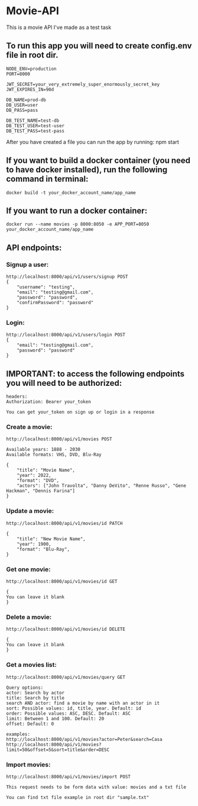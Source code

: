 # Movie-API

This is a movie API I've made as a test task

<h2>To run this app you will need to create config.env file in root dir.</h2>

```
NODE_ENV=production
PORT=8000

JWT_SECRET=your_very_extremely_super_enormously_secret_key
JWT_EXPIRES_IN=90d

DB_NAME=prod-db
DB_USER=user
DB_PASS=pass

DB_TEST_NAME=test-db
DB_TEST_USER=test-user
DB_TEST_PASS=test-pass
```

After you have created a file you can run the app by running: npm start

<h2>If you want to build a docker container (you need to have docker installed), run the following command in terminal:</h2>

```
docker build -t your_docker_account_name/app_name
```

<h2>If you want to run a docker container:</h2>

```
docker run --name movies -p 8000:8050 -e APP_PORT=8050 your_docker_account_name/app_name
```

<h2>API endpoints:</h2>

<h3>Signup a user:</h3>

```
http://localhost:8000/api/v1/users/signup POST
{
	"username": "testing",
	"email": "testing@gmail.com",
	"password": "password",
	"confirmPassword": "password"
}
```

<h3>Login:</h3>

```
http://localhost:8000/api/v1/users/login POST
{
	"email": "testing@gmail.com",
	"password": "password"
}
```

<h2>IMPORTANT: to access the following endpoints you will need to be authorized:</h2>

```
headers:
Authorization: Bearer your_token

You can get your_token on sign up or login in a response
```

<h3>Create a movie:</h3>

```
http://localhost:8000/api/v1/movies POST

Available years: 1888 - 2030
Available formats: VHS, DVD, Blu-Ray

{
	"title": "Movie Name",
	"year": 2022,
	"format": "DVD",
	"actors": ["John Travolta", "Danny DeVito", "Renne Russo", "Gene Hackman", "Dennis Farina"]
}
```

<h3>Update a movie:</h3>

```
http://localhost:8000/api/v1/movies/id PATCH

{
	"title": "New Movie Name",
	"year": 1900,
	"format": "Blu-Ray",
}
```

<h3>Get one movie:</h3>

```
http://localhost:8000/api/v1/movies/id GET

{
You can leave it blank
}
```

<h3>Delete a movie:</h3>

```
http://localhost:8000/api/v1/movies/id DELETE

{
You can leave it blank
}
```

<h3>Get a movies list:</h3>

```
http://localhost:8000/api/v1/movies/query GET

Query options:
actor: Search by actor
title: Search by title
search AND actor: find a movie by name with an actor in it
sort: Possible values: id, title, year. Default: id
order: Possible values: ASC, DESC. Default: ASC
limit: Between 1 and 100. Default: 20
offset: Default: 0

examples:
http://localhost:8000/api/v1/movies?actor=Peter&search=Casa
http://localhost:8000/api/v1/movies?limit=50&offset=5&sort=title&order=DESC
```

<h3>Import movies:</h3>

```
http://localhost:8000/api/v1/movies/import POST

This request needs to be form data with value: movies and a txt file

You can find txt file example in root dir "sample.txt"
```
